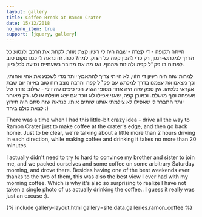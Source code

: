 ```yaml
---
layout: gallery
title: Coffee Break at Ramon Crater
date: 15/12/2018
no_menu_item: true 
support: [jquery, gallery]
---
```


<div class="hebrew-col" markdown="1">

הייתה תקופה - די קצרה - שבה היה לי רעיון קצת מוזר: לקחת את הרכב ולנסוע כל הדרך למכתש-רמון, רק כדי להכין קפה על הצוק. למה? ככה. זה נראה לי כמו מקום טוב לפתוח בו פק״ל קפה ולהינות מהנוף. ואז מה אם מדובר בשעתיים נסיעה לכל כיוון.

למרות שזה היה רעיון די הזוי, לא הייתי צריך להתאמץ יותר מדי לשכנע את אחי ואחותי, וכך מצאנו את עצמנו בדרך למכתש עם פק״ל קפה והרבה מצב רוח טוב באיזה יום שבת אקראי כלשהו. אין ספק שזה היה אחד מסופי השוע הכי כיפים שהיו לי - שילוב נהדר של משפחה ונוף מושלם. וכמובן קפה, שאני אפילו לא זוכר אם יצא מוצלח או לא. רק מאוחר יותר התברר לי שאפילו לא צילמתי אותנו שותים אותו. כנראה שזה סתם היה תירוץ לצאת כולם ביחד :)

</div>

<div class="english-col" markdown="1">

There was a time when I had this little-bit crazy idea - drive all the way to Ramon Crater just to make coffee at the crater's edge, and then go back home. Just to be clear, we're talking about a little more than 2 hours driving in each direction, while making coffee and drinking it takes no more than 20 minutes. 

I actually didn't need to try to hard to convince my brother and sister to join me, and we packed ourselves and some coffee on some arbitrary Saturday morning, and drove there. Besides having one of the best weekends ever thanks to the two of them, this was also the best view I ever had with my morning coffee. Which is why it's also so surprising to realize I have not taken a single photo of us actually drinking the coffee.. I guess it really was just an excuse :).

</div>

<div class="end-lang-cols"></div>
{% include gallery-layout.html gallery=site.data.galleries.ramon_coffee %}

